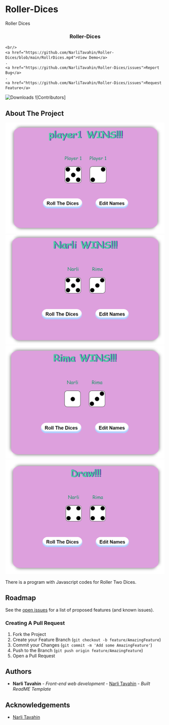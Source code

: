 # Roller-Dices
Roller Dices
<br/>
<p align="center">
 

  <h3 align="center">Roller-Dices</h3>

  <p align="center">
    
    <br/>
    <a href="https://github.com/NarliTavahin/Roller-Dices/blob/main/RollrDices.mp4">View Demo</a>
    .
    <a href="https://github.com/NarliTavahin/Roller-Dices/issues">Report Bug</a>
    .
    <a href="https://github.com/NarliTavahin/Roller-Dices/issues">Request Feature</a>
  </p>
</p>

![Downloads](https://img.shields.io/github/downloads/NarliTavahin/Roller-Dices/total) ![Contributors]



## About The Project

![Screen Shot](https://github.com/NarliTavahin/Roller-Dices/blob/main/RollerDices-1.png)
![Screen Shot](https://github.com/NarliTavahin/Roller-Dices/blob/main/RollerDices-2.png)
![Screen Shot](https://github.com/NarliTavahin/Roller-Dices/blob/main/RollerDices-3.png)
![Screen Shot](https://github.com/NarliTavahin/Roller-Dices/blob/main/RollerDices-4.png)



There is a program with Javascript codes for Roller Two Dices.




## Roadmap

See the [open issues](https://github.com/NarliTavahin/Roller-Dices/issues) for a list of proposed features (and known issues).


### Creating A Pull Request

1. Fork the Project
2. Create your Feature Branch (`git checkout -b feature/AmazingFeature`)
3. Commit your Changes (`git commit -m 'Add some AmazingFeature'`)
4. Push to the Branch (`git push origin feature/AmazingFeature`)
5. Open a Pull Request


## Authors

* **Narli Tavahin** - *Front-end web development* - [Narli Tavahin](https://github.com/NarliTavahin/) - *Built ReadME Template*

## Acknowledgements

* [Narli Tavahin](https://github.com/NarliTavahin/) 

